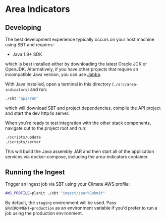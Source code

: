# Area Indicators

## Developing

The best development experience typically occurs on your host machine using SBT and requires:

- Java 1.8+ SDK

which is best installed either by downloading the latest Oracle JDK or OpenJDK. Alternatively, if you have other projects that require an incompatible Java version, you can use [Jabba](https://github.com/shyiko/jabba).

With Java installed, open a terminal in this directory (`./src/area-indicators`) and run:

```bash
./sbt "api/run"
```

which will download SBT and project dependencies, compile the API project and start the dev http4s server.

When you're ready to test integration with the other stack components, navigate out to the project root and run:

```bash
./scripts/update
./scripts/server
```

This will build the Java assembly JAR and then start all of the application services via docker-compose, including the area-indicators container.

## Running the Ingest

Trigger an ingest job via SBT using your Climate AWS profile:

```bash
AWS_PROFILE=planit ./sbt "ingest/sparkSubmit"
```

By default, the `staging` environment will be used. Pass `ENVIRONMENT=production` as an environment variable if you'd prefer to run a job using the production environment.

